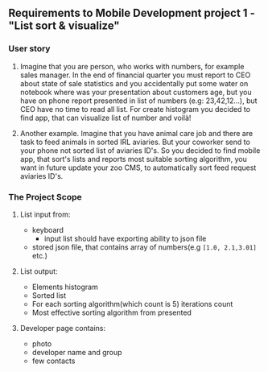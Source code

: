 ## Requirements to Mobile Development project 1 - "List sort & visualize"

### User story

1. Imagine that you are person, who works with numbers, for example sales manager. In the end of financial quarter you must report to CEO about state of sale statistics and you accidentally put some water on notebook where was your presentation about customers age, but you have on phone report presented in list of numbers (e.g: 23,42,12...), but CEO have no time to read all list. For create histogram you decided to find app, that can visualize list of number and voilà!

2. Another example. Imagine that you have animal care job and there are task to feed animals in sorted IRL aviaries. But your coworker send to your phone not sorted list of aviaries ID's. So you decided to find mobile app, that sort's lists and reports most suitable sorting algorithm, you want in future update your zoo CMS, to automatically sort feed request aviaries ID's.

### The Project Scope

1. List input from:

   - keyboard
     - input list should have exporting ability to json file
   - stored json file, that contains array of numbers(e.g `[1.0, 2.1,3.01]` etc.)

2. List output:

   - Elements histogram
   - Sorted list
   - For each sorting algorithm(which count is 5) iterations count
   - Most effective sorting algorithm from presented

3. Developer page contains:
   - photo
   - developer name and group
   - few contacts
